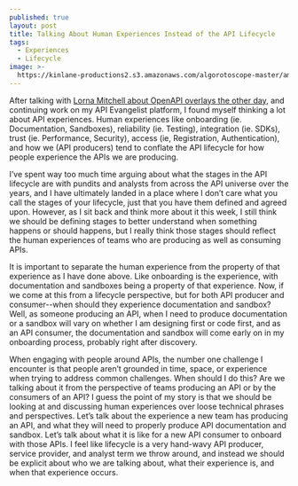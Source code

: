 ```yaml
---
published: true
layout: post
title: Talking About Human Experiences Instead of the API Lifecycle
tags:
  - Experiences
  - Lifecycle
image: >-
  https://kinlane-productions2.s3.amazonaws.com/algorotoscope-master/america-immigration_dumping-ground-times-square-corner.jpeg
---
```

After talking with [Lorna Mitchell about OpenAPI overlays the other day](https://apievangelist.com/2024/12/12/api-evangelist-conversation-with-lorna-mitchell-openapi-specification-maintainer-with-the-openapi-initiative/), and continuing work on my API Evangelist platform, I found myself thinking a lot about API experiences. Human experiences like onboarding (ie. Documentation, Sandboxes), reliability (ie. Testing), integration (ie. SDKs), trust (ie. Performance, Security), access (ie, Registration, Authentication), and how we (API producers) tend to  conflate the API lifecycle for how people experience the APIs we are producing.

I’ve spent way too much time arguing about what the stages in the API lifecycle are with pundits and analysts from across the API universe over the years, and I have ultimately landed in a place where I don’t care what you call the stages of your lifecycle, just that you have them defined and agreed upon. However, as I sit back and think more about it this week, I still think we should be defining stages to better understand when something happens or should happens, but I really think those stages should reflect the human experiences of teams who are producing as well as consuming APIs. 

It is important to separate the human experience from the property of that experience as I have done above. Like onboarding is the experience, with documentation and sandboxes being a property of that experience. Now, if we come at this from a lifecycle perspective, but for both API producer and consumer--when should they experience documentation and sandbox? Well, as someone producing an API, when I need to produce documentation or a sandbox will vary on whether I am designing first or code first, and as an API consumer, the documentation and sandbox will come early on in my onboarding process, probably right after discovery.

When engaging with people around APIs, the number one challenge I encounter is that people aren’t grounded in time, space, or experience when trying to address common challenges. When should I do this? Are we talking about it from the perspective of teams producing an API or by the consumers of an API? I guess the point of my story is that we should be looking at and discussing human experiences over loose technical phrases and perspectives. Let’s talk about the experience a new team has producing an API, and what they will need to properly produce API documentation and sandbox. Let’s talk about what it is like for a new API consumer to onboard with those APIs. I feel like lifecycle is a very hand-wavy API producer, service provider, and analyst term we throw around, and instead we should be explicit about who we are talking about, what their experience is, and when that experience occurs.